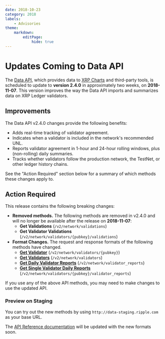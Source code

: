 ```yaml
---
date: 2018-10-23
category: 2018
labels:
    - Advisories
theme:
    markdown:
        editPage:
            hide: true
---
```

# Updates Coming to Data API

The [Data API](https://developers.ripple.com/data-api.html), which provides data to [XRP Charts](https://xrpcharts.ripple.com/) and third-party tools, is scheduled to update to **version 2.4.0** in approximately two weeks, on **2018-11-07**. This version improves the way the Data API imports and summarizes data on XRP Ledger validators.


## Improvements

The Data API v2.4.0 changes provide the following benefits:

- Adds real-time tracking of validator agreement.
- Indicates when a validator is included in the network's recommended UNL.
- Reports validator agreement in 1-hour and 24-hour rolling windows, plus (non-rolling) daily summaries.
- Tracks whether validators follow the production network, the TestNet, or other ledger history chains.

See the "Action Required" section below for a summary of which methods these changes apply to.

## Action Required

This release contains the following breaking changes:

- **Removed methods.** The following methods are removed in v2.4.0 and will no longer be available after the release on **2018-11-07**:
    - **Get Validations** (`/v2/network/validations`)
    - **Get Validator Validations** (`/v2/network/validators/{pubkey}/validations`)
- **Format Changes.** The request and response formats of the following methods have changed.
    - **[Get Validator](https://developers.ripple.com/data-api.html#get-validator)** (`/v2/network/validators/{pubkey}`)
    - **[Get Validators](https://developers.ripple.com/data-api.html#get-validators)** (`/v2/network/validators`)
    - **[Get Daily Validator Reports](https://developers.ripple.com/data-api.html#get-daily-validator-reports)** (`/v2/network/validator_reports`)
    - **[Get Single Validator Daily Reports](https://developers.ripple.com/data-api.html#get-single-validator-reports)** (`/v2/network/validators/{pubkey}/validator_reports`)

If you use any of the above API methods, you may need to make changes to use the updated API.

### Preview on Staging

You can try out the new methods by using `http://data-staging.ripple.com` as your base URL.

The [API Reference documentation](https://developers.ripple.com/data-api.html) will be updated with the new formats soon.
